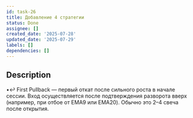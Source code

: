 ```yaml
---
id: task-26
title: Добавление 4 стратегии
status: Done
assignee: []
created_date: '2025-07-28'
updated_date: '2025-07-29'
labels: []
dependencies: []
---
```


## Description

•↩️ First Pullback — первый откат после сильного роста в начале сессии. Вход осуществляется после подтверждения разворота вверх (например, при отбое от EMA9 или EMA20). Обычно это 2–4 свеча после открытия.
